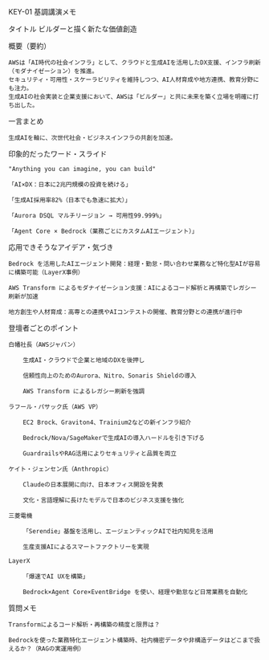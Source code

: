 KEY-01 基調講演メモ

タイトル
ビルダーと描く新たな価値創造

概要（要約）

    AWSは「AI時代の社会インフラ」として、クラウドと生成AIを活用したDX支援、インフラ刷新（モダナイゼーション）を推進。
    セキュリティ・可用性・スケーラビリティを維持しつつ、AI人材育成や地方連携、教育分野にも注力。
    生成AIの社会実装と企業支援において、AWSは「ビルダー」と共に未来を築く立場を明確に打ち出した。

一言まとめ

    生成AIを軸に、次世代社会・ビジネスインフラの共創を加速。

印象的だったワード・スライド

    "Anything you can imagine, you can build"

    「AI×DX：日本に2兆円規模の投資を続ける」

    「生成AI採用率82%（日本でも急速に拡大）」

    「Aurora DSQL マルチリージョン → 可用性99.999%」

    「Agent Core × Bedrock（業務ごとにカスタムAIエージェント）」

応用できそうなアイデア・気づき

    Bedrock を活用したAIエージェント開発：経理・勤怠・問い合わせ業務など特化型AIが容易に構築可能（LayerX事例）

    AWS Transform によるモダナイゼーション支援：AIによるコード解析と再構築でレガシー刷新が加速

    地方創生や人材育成：高専との連携やAIコンテストの開催、教育分野との連携が進行中

登壇者ごとのポイント

    白幡社長（AWSジャパン）

        生成AI・クラウドで企業と地域のDXを後押し

        信頼性向上のためのAurora、Nitro、Sonaris Shieldの導入

        AWS Transform によるレガシー刷新を強調

    ラフール・パサック氏（AWS VP）

        EC2 Brock、Graviton4、Trainium2などの新インフラ紹介

        Bedrock/Nova/SageMakerで生成AIの導入ハードルを引き下げる

        GuardrailsやRAG活用によりセキュリティと品質を両立

    ケイト・ジェンセン氏（Anthropic）

        Claudeの日本展開に向け、日本オフィス開設を発表

        文化・言語理解に長けたモデルで日本のビジネス支援を強化

    三菱電機

        「Serendie」基盤を活用し、エージェンティックAIで社内知見を活用

        生産支援AIによるスマートファクトリーを実現

    LayerX

        「爆速でAI UXを構築」

        Bedrock×Agent Core×EventBridge を使い、経理や勤怠など日常業務を自動化

質問メモ

    Transformによるコード解析・再構築の精度と限界は？

    Bedrockを使った業務特化エージェント構築時、社内機密データや非構造データはどこまで扱えるか？（RAGの実運用例）